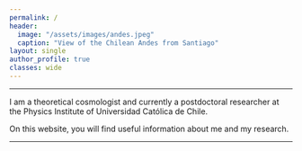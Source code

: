 ```yaml
---
permalink: /
header:
  image: "/assets/images/andes.jpeg"
  caption: "View of the Chilean Andes from Santiago"
layout: single
author_profile: true
classes: wide
---
```



----------------------------------------


I am a theoretical cosmologist and currently a postdoctoral researcher at the Physics Institute of Universidad Católica de Chile.

On this website, you will find useful information about me and my research.


----------------------------------------

<div id="map-container">
    <script 
        type="text/javascript" 
        id="clustrmaps" 
        src="//cdn.clustrmaps.com/map_v2.js?cl=dbdbdb&w=360&t=n&d=2HYtPSKFus7jrqVYFHOqRaCPyFzeZ7V9rm6Q1z2qkrg&co=f3f3f3&cmo=ab6700&cmn=ff9a02">
    </script>
</div>
